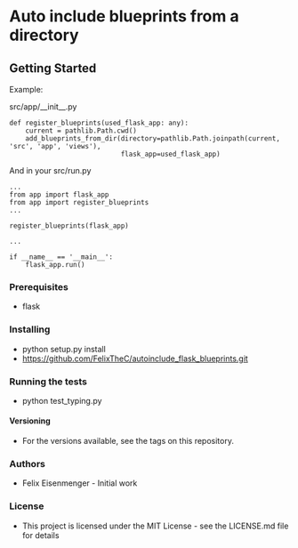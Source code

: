# Auto include blueprints from a directory


## Getting Started
Example:
 
<p>src/app/__init__.py</p>

```
def register_blueprints(used_flask_app: any):
    current = pathlib.Path.cwd()
    add_blueprints_from_dir(directory=pathlib.Path.joinpath(current, 'src', 'app', 'views'),
                            flask_app=used_flask_app)
```
And in your src/run.py
```
...
from app import flask_app
from app import register_blueprints
...

register_blueprints(flask_app)

...

if __name__ == '__main__':
    flask_app.run()
```


### Prerequisites
- flask

### Installing
- python setup.py install
- https://github.com/FelixTheC/autoinclude_flask_blueprints.git

### Running the tests
- python test_typing.py

#### Versioning
- For the versions available, see the tags on this repository.

### Authors
- Felix Eisenmenger - Initial work

### License
- This project is licensed under the MIT License - see the LICENSE.md file for details